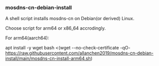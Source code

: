 ### mosdns-cn-debian-install ###
A shell script installs mosdns-cn on Debian(or derived) Linux.

Choose script for arm64 or x86_64 accrodingly.

For arm64(aarch64):

apt install -y wget
bash <(wget --no-check-certificate -qO- https://raw.githubusercontent.com/allanchen2019/mosdns-cn-debian-install/main/mosdns-cn-install-arm64.sh)
